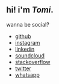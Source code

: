 ## hi! i'm *Tomi*.

wanna be social?

- [github][github]
- [instagram][instagram]
- [linkedin][linkedin]
- [soundcloud][soundcloud]
- [stackoverflow][stackoverflow]
- [twitter][twitter]
- [whatsapp][whatsapp]

[github]:        https://github.com/Tomi-3-0
[instagram]:     https://instagram.com/tomi
[linkedin]:      https://www.linkedin.com/in/tomi
[whatsapp]:      https://wa.me/1XXXXXXXXXX?text=Hi!%20I'm%20<your_name>%20from%20the%20internet%20....
[soundcloud]:    https://soundcloud.com/tomi
[stackoverflow]: http://stackoverflow.com/users/641766/tomi
[twitter]:       https://twitter.com/tomi

